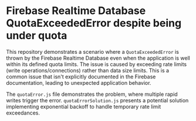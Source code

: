 # Firebase Realtime Database QuotaExceededError despite being under quota

This repository demonstrates a scenario where a `QuotaExceededError` is thrown by the Firebase Realtime Database even when the application is well within its defined quota limits. The issue is caused by exceeding rate limits (write operations/connections) rather than data size limits.  This is a common issue that isn't explicitly documented in the Firebase documentation, leading to unexpected application behavior.

The `quotaError.js` file demonstrates the problem, where multiple rapid writes trigger the error. `quotaErrorSolution.js` presents a potential solution implementing exponential backoff to handle temporary rate limit exceedances.